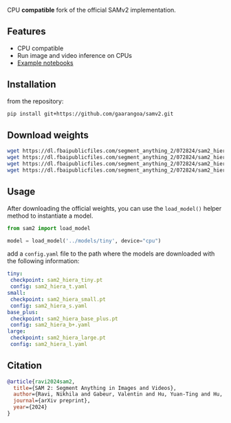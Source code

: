 CPU **compatible** fork of the official SAMv2 implementation.

## Features

* CPU compatible
* Run image and video inference on CPUs
* [Example notebooks](../examples/notebooks/)

## Installation

from the repository:

```bash
pip install git+https://github.com/gaarangoa/samv2.git
```

## Download weights
```bash
wget https://dl.fbaipublicfiles.com/segment_anything_2/072824/sam2_hiera_tiny.pt
wget https://dl.fbaipublicfiles.com/segment_anything_2/072824/sam2_hiera_small.pt
wget https://dl.fbaipublicfiles.com/segment_anything_2/072824/sam2_hiera_base_plus.pt
wget https://dl.fbaipublicfiles.com/segment_anything_2/072824/sam2_hiera_large.pt
```

## Usage

After downloading the official weights, you can use the `load_model()` helper method to instantiate a model.

```python
from sam2 import load_model

model = load_model('../models/tiny', device="cpu")

```

add a ```config.yaml``` file to the path where the models are downloaded with the following information:
```yaml
tiny: 
 checkpoint: sam2_hiera_tiny.pt
 config: sam2_hiera_t.yaml
small: 
 checkpoint: sam2_hiera_small.pt
 config: sam2_hiera_s.yaml
base_plus: 
 checkpoint: sam2_hiera_base_plus.pt
 config: sam2_hiera_b+.yaml
large: 
 checkpoint: sam2_hiera_large.pt
 config: sam2_hiera_l.yaml
```

## Citation

```bibtex
@article{ravi2024sam2,
  title={SAM 2: Segment Anything in Images and Videos},
  author={Ravi, Nikhila and Gabeur, Valentin and Hu, Yuan-Ting and Hu, Ronghang and Ryali, Chaitanya and Ma, Tengyu and Khedr, Haitham and R{\"a}dle, Roman and Rolland, Chloe and Gustafson, Laura and Mintun, Eric and Pan, Junting and Alwala, Kalyan Vasudev and Carion, Nicolas and Wu, Chao-Yuan and Girshick, Ross and Doll{\'a}r, Piotr and Feichtenhofer, Christoph},
  journal={arXiv preprint},
  year={2024}
}
```
